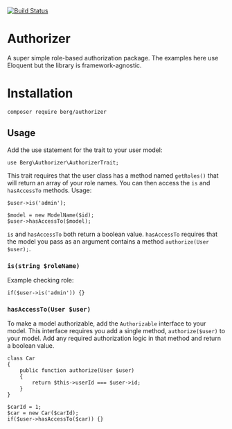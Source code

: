 [![Build Status](https://travis-ci.org/mrberggg/authorizer.svg)](https://travis-ci.org/mrberggg/authorizer)
# Authorizer
A super simple role-based authorization package. The examples here use Eloquent but the library is framework-agnostic.

# Installation
`composer require berg/authorizer`

## Usage
Add the use statement for the trait to your user model:

    use Berg\Authorizer\AuthorizerTrait;
    
This trait requires that the user class has a method named `getRoles()` that will return an array of your role names. You can then access the `is` and `hasAccessTo` methods. Usage:

    $user->is('admin');
    
    $model = new ModelName($id);
    $user->hasAccessTo($model);

`is` and `hasAccessTo` both return a boolean value. `hasAccessTo` requires that the model you pass as an argument contains a method `authorize(User $user);`.

### `is(string $roleName)`
Example checking role:

    if($user->is('admin')) {}

### `hasAccessTo(User $user)`
To make a model authorizable, add the `Authorizable` interface to your model. This interface requires you add a single method, `authorize($user)` to your model. Add any required authorization logic in that method and return a boolean value.

    class Car 
    {
        public function authorize(User $user)
        {
            return $this->userId === $user->id;
        }
    }
    
    $carId = 1;
    $car = new Car($carId);
    if($user->hasAccessTo($car)) {}
